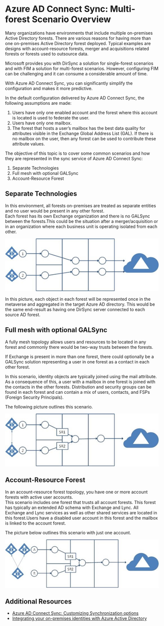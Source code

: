 <properties
	pageTitle="Azure AD Connect Sync: Multi-forest Scenario Overview"
    description="The objective of this topic is to cover some common scenarios and how they are represented in the sync service of Azure AD Connect Sync."
	services="active-directory"
	documentationCenter=""
	authors="markusvi"
	manager="swadhwa"
	editor=""/>

<tags
	ms.service="active-directory"
	ms.date="07/27/2015"
	wacn.date=""/>


# Azure AD Connect Sync: Multi-forest Scenario Overview

Many organizations have environments that include multiple on-premises Active Directory forests. There are various reasons for having more than one on-premises Active Directory forest deployed. Typical examples are designs with account-resource forests, merger and acquisitions related forests or forests used to outsource data.

Microsoft provides you with DirSync a solution for single-forest scenarios and with FIM a solution for multi-forest scenarios. 
However, configuring FIM can be challenging and it can consume a considerable amount of time.

With Azure AD Connect Sync, you can significantly simplify the configuration and makes it more predictive.

In the default configuration delivered by Azure AD Connect Sync, the following assumptions are made:

1. Users have only one enabled account and the forest where this account is located is used to federate the user.
2. Users have only one mailbox.
3. The forest that hosts a user’s mailbox has the best data quality for attributes visible in the Exchange Global Address List (GAL). If there is no mailbox on the user, then any forest can be used to contribute these attribute values.


The objective of this topic is to cover some common scenarios and how they are represented in the sync service of Azure AD Connect Sync:

1. Separate Technologies 
2. Full mesh with optional GALSync 
3. Account-Resource Forest 


## Separate Technologies

In this environment, all forests on-premises are treated as separate entities and no user would be present in any other forest.<br>
Each forest has its own Exchange organization and there is no GALSync between the forests.This could be the situation after a merger/acquisition or in an organization where each business unit is operating isolated from each other.

![Separate Technologies][1]

In this picture, each object in each forest will be represented once in the metaverse and aggregated in the target Azure AD directory. 
This would be the same end-result as having one DirSync server connected to each source AD forest.
 




## Full mesh with optional GALSync

A fully mesh topology allows users and resources to be located in any forest and commonly there would be two-way trusts between the forests.

If Exchange is present in more than one forest, there could optionally be a GALSync solution representing a user in one forest as a contact in each other forest.

In this scenario, identity objects are typically joined using the mail attribute. As a consequence of this, a user with a mailbox in one forest is joined with the contacts in the other forests. Distribution and security groups can be found in each forest and can contain a mix of users, contacts, and FSPs (Foreign Security Principals). 

The following picture outlines this scenario.

![Full mesh with optional GALSync][2]


## Account-Resource Forest
In an account-resource forest topology, you have one or more account forests with active user accounts.<br>
This scenario includes one forest that trusts all account forests. This forest has typically an extended AD schema with Exchange and Lync. All Exchange and Lync services as well as other shared services are located in this forest.Users have a disabled user account in this forest and the mailbox is linked to the account forest.

The picture below outlines this scenario with just one account.

![Account-Resource Forest][3]


## Additional Resources

* [Azure AD Connect Sync: Customizing Synchronization options](/documentation/articles/active-directory-aadconnectsync-whatis)
* [Integrating your on-premises identities with Azure Active Directory](/documentation/articles/active-directory-aadconnect)

 
<!--Image references-->
[1]: ./media/active-directory-aadsync-scenario-overview/ic750599.png
[2]: ./media/active-directory-aadsync-scenario-overview/ic750600.png
[3]: ./media/active-directory-aadsync-scenario-overview/ic750601.png